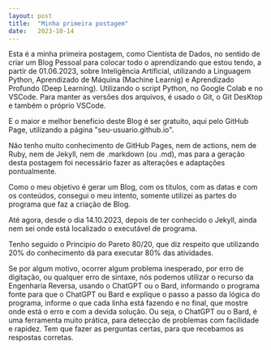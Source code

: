 ```yaml
---
layout: post
title:  "Minha primeira postagem"
date:   2023-10-14
---
```


<p class="intro"><span class="dropcap">E</span>sta é a minha primeira postagem, como Cientista de Dados, no sentido de criar um Blog Pessoal para colocar todo o aprendizando que estou tendo, a partir de 01.06.2023, sobre Inteligência Artificial, utilizando a Linguagem Python, Aprendizado de Máquina (Machine Learnig) e Aprendizado Profundo (Deep Learning). Utilizando o script Python, no Google Colab e no VSCode. Para manter as versões dos arquivos, é usado o Git, o Git DesKtop e também o próprio VSCode.
</p>
<p>  
E o maior e melhor beneficio deste Blog é ser gratuíto, aqui pelo GitHub Page, utilizando a página "seu-usuario.github.io". 
</p>
<p>
Não tenho muito conhecimento de GitHub Pages, nem de actions, nem de Ruby, nem de Jekyll, nem de .markdown (ou .md), mas para a geração desta postagem foi necessário fazer as alterações e adaptações pontualmente. 
</p>
<p>
Como o meu objetivo é gerar um Blog, com os títulos, com as datas e com os conteúdos, consegui o meu intento,  somente utilizei as partes do programa que faz a criação de Blog.
</p>
<p>
Até agora, desde o dia 14.10.2023, depois de ter conhecido o Jekyll, ainda nem sei onde está localizado o executável de programa.
</p>
<p>
Tenho seguido o Principio do Pareto 80/20, que diz respeito que utilizando 20% do conhecimento dá para executar 80% das atividades.
</p>
<p> 
Se por algum motivo, ocorrer algum problema inesperado, por erro de digitação, ou qualquer erro de sintaxe, nós podemos utilizar o recurso da Engenharia Reversa, usando o ChatGPT ou o Bard, informando o programa fonte para que o ChatGPT ou Bard e explique o passo a passo da lógica do programa, informe o que cada linha está fazendo e no final, que mostre onde está o erro e com a devida solução. 
Ou seja, o ChatGPT ou o Bard, é uma ferramenta muito prática, para detecção de problemas com facilidade e rapidez. Tem que fazer as perguntas certas, para que recebamos as respostas corretas. 
</p>



